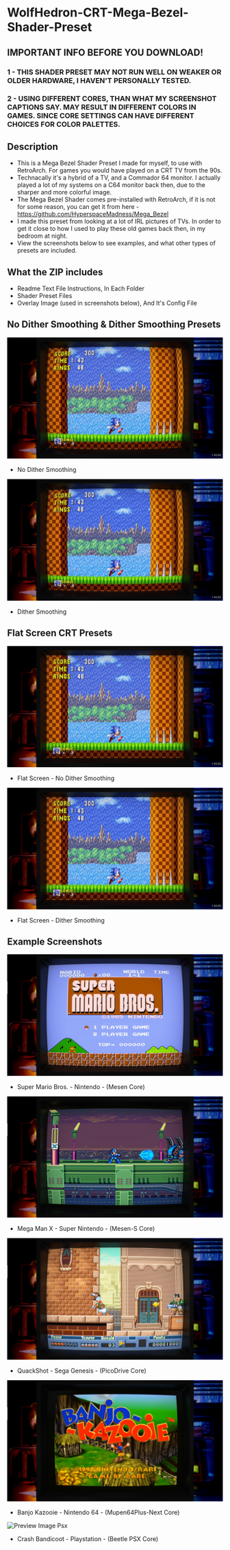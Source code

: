 # WolfHedron-CRT-Mega-Bezel-Shader-Preset

## IMPORTANT INFO BEFORE YOU DOWNLOAD!

### 1 - THIS SHADER PRESET MAY NOT RUN WELL ON WEAKER OR OLDER HARDWARE, I HAVEN'T PERSONALLY TESTED.

### 2 - USING DIFFERENT CORES, THAN WHAT MY SCREENSHOT CAPTIONS SAY. MAY RESULT IN DIFFERENT COLORS IN GAMES. SINCE CORE SETTINGS CAN HAVE DIFFERENT CHOICES FOR COLOR PALETTES.

## Description
* This is a Mega Bezel Shader Preset I made for myself, to use with RetroArch. For games you would have played on a CRT TV from the 90s.
* Technacally it's a hybrid of a TV, and a Commador 64 monitor. I actually played a lot of my systems on a C64 monitor back then, due to the sharper and more colorful image.
* The Mega Bezel Shader comes pre-installed with RetroArch, if it is not for some reason, you can get it from here - https://github.com/HyperspaceMadness/Mega_Bezel
* I made this preset from looking at a lot of IRL pictures of TVs. In order to get it close to how I used to play these old games back then, in my bedroom at night.
* View the screenshots below to see examples, and what other types of presets are included.

## What the ZIP includes
* Readme Text File Instructions, In Each Folder
* Shader Preset Files
* Overlay Image (used in screenshots below), And It's Config File 

## No Dither Smoothing & Dither Smoothing Presets
![Preview Image No Smooth](pre_mbz_no_fix.jpg)
- No Dither Smoothing

![Preview Image Smooth](pre_mbz_fix.jpg)
- Dither Smoothing

## Flat Screen CRT Presets
![Preview Image Flat No Smooth](pre_mbz_flat_no_fix.jpg)
- Flat Screen - No Dither Smoothing

![Preview Image Flat Smooth](pre_mbz_flat_fix.jpg)
- Flat Screen - Dither Smoothing

## Example Screenshots
![Preview Image NES](preset_preview_nes.png)
- Super Mario Bros. - Nintendo - (Mesen Core)

![Preview Image SNES](preset_preview_snes.png)
- Mega Man X - Super Nintendo - (Mesen-S Core)

![Preview Image SG](preset_preview_sg.png)
- QuackShot - Sega Genesis - (PicoDrive Core)

![Preview Image N64](preset_preview_n64.png)
- Banjo Kazooie - Nintendo 64 - (Mupen64Plus-Next Core)

![Preview Image Psx](preset_preview_psx.png)
- Crash Bandicoot - Playstation - (Beetle PSX Core)
